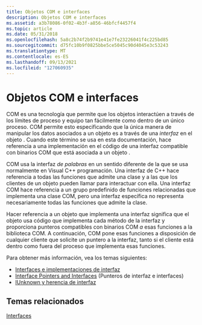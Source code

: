 ```yaml
---
title: Objetos COM e interfaces
description: Objetos COM e interfaces
ms.assetid: a3b78086-0f02-4b3f-a856-46bfcf4457f4
ms.topic: article
ms.date: 05/31/2018
ms.openlocfilehash: 5a8c2b74f2b9741e41e7fe23226041f4c225bd85
ms.sourcegitcommit: d75fc10b9f0825bbe5ce5045c90d4045e3c53243
ms.translationtype: MT
ms.contentlocale: es-ES
ms.lasthandoff: 09/13/2021
ms.locfileid: "127060935"
---
```

# <a name="com-objects-and-interfaces"></a>Objetos COM e interfaces

COM es una tecnología que permite que los objetos interactúen a través de los límites de proceso y equipo tan fácilmente como dentro de un único proceso. COM permite esto especificando que la única manera de manipular los datos asociados a un objeto es a través de una *interfaz* en el objeto . Cuando este término se usa en esta documentación, hace referencia a una implementación en el código de una interfaz compatible con binarios COM que está asociada a un objeto .

COM usa la interfaz *de palabras* en un sentido diferente de la que se usa normalmente en Visual C++ programación. Una interfaz de C++ hace referencia a todas las funciones que admite una clase y a las que los clientes de un objeto pueden llamar para interactuar con ella. Una interfaz COM hace referencia a un grupo predefinido de funciones relacionadas que implementa una clase COM, pero una interfaz específica no representa necesariamente todas las funciones que admite la clase.

Hacer referencia a un objeto que implementa una interfaz significa que el objeto usa código que implementa cada método de la interfaz y proporciona punteros compatibles con binarios COM *a* esas funciones a la biblioteca COM. A continuación, COM pone esas funciones a disposición de cualquier cliente que solicite un puntero a la interfaz, tanto si el cliente está dentro como fuera del proceso que implementa esas funciones.

Para obtener más información, vea los temas siguientes:

-   [Interfaces e implementaciones de interfaz](interfaces-and-interface-implementations.md)
-   [Interface Pointers and Interfaces](interface-pointers-and-interfaces.md) (Punteros de interfaz e interfaces)
-   [IUnknown y herencia de interfaz](iunknown-and-interface-inheritance.md)

## <a name="related-topics"></a>Temas relacionados

<dl> <dt>

[Interfaces](interfaces.md)
</dt> </dl>

 

 




